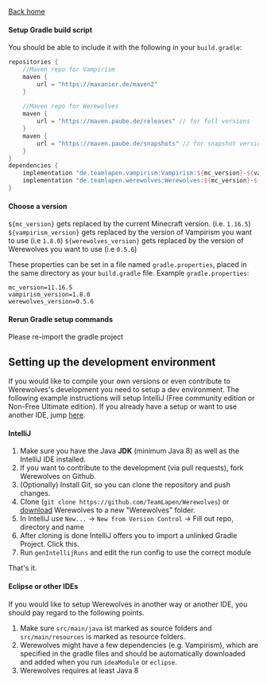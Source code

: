 [Back home](../README.md)
#### Setup Gradle build script

You should be able to include it with the following in your `build.gradle`:
```gradle
repositories {
    //Maven repo for Vampirism
    maven {
        url = "https://maxanier.de/maven2"
    }
    
    //Maven repo for Werewolves
    maven {
        url = "https://maven.paube.de/releases" // for full versions
    }
    maven {
        url = "https://maven.paube.de/snapshots" // for snapshot version
    }
}
dependencies {
    implementation "de.teamlapen.vampirism:Vampirism:${mc_version}-${vampirism_version}"
    implementation "de.teamlapen.werewolves:Werewolves:${mc_version}-${werewolves_version}"
}
```

#### Choose a version

`${mc_version}` gets replaced by the current Minecraft version. (i.e. `1.16.5`)
`${vampirism_version}` gets replaced by the version of Vampirism you want to use (i.e `1.8.0`)
`${werewolves_version}` gets replaced by the version of Werewolves you want to use (i.e `0.5.6`)

These properties can be set in a file named `gradle.properties`, placed in the same directory as your `build.gradle`
file. Example `gradle.properties`:

```
mc_version=11.16.5
vampirism_version=1.8.0
werewolves_version=0.5.6
```

#### Rerun Gradle setup commands

Please re-import the gradle project

## Setting up the development environment
If you would like to compile your own versions or even contribute to Werewolves's development you need to setup a dev environment.
The following example instructions will setup IntelliJ (Free community edition or Non-Free Ultimate edition). If you already have a setup or want to use another IDE, jump [here](#setting-up-werewolves-in-another-environment).

#### IntelliJ
1. Make sure you have the Java **JDK** (minimum Java 8) as well as the IntelliJ IDE installed.
2. If you want to contribute to the development (via pull requests), fork Werewolves on Github.
3. (Optionally) Install Git, so you can clone the repository and push changes.
4. Clone (`git clone https://github.com/TeamLapen/Werewolves`) or [download](https://github.com/TeamLapen/Werewolves/archive/14) Werewolves to a new "Werewolves" folder.
5. In IntelliJ use `New...` -> `New from Version Control` -> Fill out repo, directory and name
6. After cloning is done IntelliJ offers you to import a unlinked Gradle Project. Click this.
7. Run `genIntellijRuns` and edit the run config to use the correct module


That's it.

#### Eclipse or other IDEs
If you would like to setup Werewolves in another way or another IDE, you should pay regard to the following points.  
1. Make sure `src/main/java` ist marked as source folders and `src/main/resources` is marked as resource folders.  
2. Werewolves might have a few dependencies (e.g. Vampirism), which are specified in the gradle files and should be automatically downloaded and added when you run `ideaModule` or `eclipse`.  
3. Werewolves requires at least Java 8 